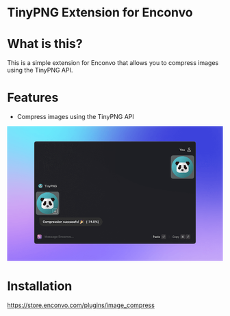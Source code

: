 # TinyPNG Extension for Enconvo

# What is this?

This is a simple extension for Enconvo that allows you to compress images using the TinyPNG API.

# Features

- Compress images using the TinyPNG API

<img src="metadata/Screenshot.png" alt="alt_text" >


# Installation

https://store.enconvo.com/plugins/image_compress